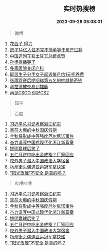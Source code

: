 <div align="center"><h2>实时热搜榜</h2><h4>2023-09-28 08:08:01</h4></div>

> 微博  

1. [花西子 得力](https://s.weibo.com/weibo?q=%E8%8A%B1%E8%A5%BF%E5%AD%90%20%E5%BE%97%E5%8A%9B&t=31&band_rank=1&Refer=top)<br />
2. [房子14亿人住不完不简单等于房产过剩](https://s.weibo.com/weibo?q=%23%E6%88%BF%E5%AD%9014%E4%BA%BF%E4%BA%BA%E4%BD%8F%E4%B8%8D%E5%AE%8C%E4%B8%8D%E7%AE%80%E5%8D%95%E7%AD%89%E4%BA%8E%E6%88%BF%E4%BA%A7%E8%BF%87%E5%89%A9%23&t=31&band_rank=2&Refer=top)<br />
3. [中国造列车获土耳其总统点赞](https://s.weibo.com/weibo?q=%23%E4%B8%AD%E5%9B%BD%E9%80%A0%E5%88%97%E8%BD%A6%E8%8E%B7%E5%9C%9F%E8%80%B3%E5%85%B6%E6%80%BB%E7%BB%9F%E7%82%B9%E8%B5%9E%23&t=31&band_rank=3&Refer=top)<br />
4. [孙杨直播哭了](https://s.weibo.com/weibo?q=%23%E5%AD%99%E6%9D%A8%E7%9B%B4%E6%92%AD%E5%93%AD%E4%BA%86%23&t=31&band_rank=4&Refer=top)<br />
5. [多家医院关闭产科](https://s.weibo.com/weibo?q=%23%E5%A4%9A%E5%AE%B6%E5%8C%BB%E9%99%A2%E5%85%B3%E9%97%AD%E4%BA%A7%E7%A7%91%23&t=31&band_rank=5&Refer=top)<br />
6. [同居生子分手女子起诉每月给1元抚养费](https://s.weibo.com/weibo?q=%23%E5%90%8C%E5%B1%85%E7%94%9F%E5%AD%90%E5%88%86%E6%89%8B%E5%A5%B3%E5%AD%90%E8%B5%B7%E8%AF%89%E6%AF%8F%E6%9C%88%E7%BB%991%E5%85%83%E6%8A%9A%E5%85%BB%E8%B4%B9%23&t=31&band_rank=6&Refer=top)<br />
7. [张雨霏赛后哽咽称第五名的她就是奇迹](https://s.weibo.com/weibo?q=%23%E5%BC%A0%E9%9B%A8%E9%9C%8F%E8%B5%9B%E5%90%8E%E5%93%BD%E5%92%BD%E7%A7%B0%E7%AC%AC%E4%BA%94%E5%90%8D%E7%9A%84%E5%A5%B9%E5%B0%B1%E6%98%AF%E5%A5%87%E8%BF%B9%23&t=31&band_rank=7&Refer=top)<br />
8. [利拉德被交易到雄鹿](https://s.weibo.com/weibo?q=%23%E5%88%A9%E6%8B%89%E5%BE%B7%E8%A2%AB%E4%BA%A4%E6%98%93%E5%88%B0%E9%9B%84%E9%B9%BF%23&t=31&band_rank=8&Refer=top)<br />
9. [再见CSGO 你好CS2](https://s.weibo.com/weibo?q=%E5%86%8D%E8%A7%81CSGO%20%E4%BD%A0%E5%A5%BDCS2&t=31&band_rank=9&Refer=top)<br />

> 知乎  


> 百度  

1. [习近平总书记考察浙江纪实](https://www.baidu.com/s?wd=%E4%B9%A0%E8%BF%91%E5%B9%B3%E6%80%BB%E4%B9%A6%E8%AE%B0%E8%80%83%E5%AF%9F%E6%B5%99%E6%B1%9F%E7%BA%AA%E5%AE%9E&sa=fyb_news&rsv_dl=fyb_news)<br />
2. [空前火爆的中秋国庆假期](https://www.baidu.com/s?wd=%E7%A9%BA%E5%89%8D%E7%81%AB%E7%88%86%E7%9A%84%E4%B8%AD%E7%A7%8B%E5%9B%BD%E5%BA%86%E5%81%87%E6%9C%9F&sa=fyb_news&rsv_dl=fyb_news)<br />
3. [今秋将形成中等强度厄尔尼诺事件](https://www.baidu.com/s?wd=%E4%BB%8A%E7%A7%8B%E5%B0%86%E5%BD%A2%E6%88%90%E4%B8%AD%E7%AD%89%E5%BC%BA%E5%BA%A6%E5%8E%84%E5%B0%94%E5%B0%BC%E8%AF%BA%E4%BA%8B%E4%BB%B6&sa=fyb_news&rsv_dl=fyb_news)<br />
4. [奋力谱写中国式现代化浙江新篇章](https://www.baidu.com/s?wd=%E5%A5%8B%E5%8A%9B%E8%B0%B1%E5%86%99%E4%B8%AD%E5%9B%BD%E5%BC%8F%E7%8E%B0%E4%BB%A3%E5%8C%96%E6%B5%99%E6%B1%9F%E6%96%B0%E7%AF%87%E7%AB%A0&sa=fyb_news&rsv_dl=fyb_news)<br />
5. [姚明赢球后笑了](https://www.baidu.com/s?wd=%E5%A7%9A%E6%98%8E%E8%B5%A2%E7%90%83%E5%90%8E%E7%AC%91%E4%BA%86&sa=fyb_news&rsv_dl=fyb_news)<br />
6. [五仁月饼中吃出金戒指？厂家回应](https://www.baidu.com/s?wd=%E4%BA%94%E4%BB%81%E6%9C%88%E9%A5%BC%E4%B8%AD%E5%90%83%E5%87%BA%E9%87%91%E6%88%92%E6%8C%87%EF%BC%9F%E5%8E%82%E5%AE%B6%E5%9B%9E%E5%BA%94&sa=fyb_news&rsv_dl=fyb_news)<br />
7. [校外男子潜入中国政法大学宿舍](https://www.baidu.com/s?wd=%E6%A0%A1%E5%A4%96%E7%94%B7%E5%AD%90%E6%BD%9C%E5%85%A5%E4%B8%AD%E5%9B%BD%E6%94%BF%E6%B3%95%E5%A4%A7%E5%AD%A6%E5%AE%BF%E8%88%8D&sa=fyb_news&rsv_dl=fyb_news)<br />
8. [杭州街头偶遇亚运冠军拿快递](https://www.baidu.com/s?wd=%E6%9D%AD%E5%B7%9E%E8%A1%97%E5%A4%B4%E5%81%B6%E9%81%87%E4%BA%9A%E8%BF%90%E5%86%A0%E5%86%9B%E6%8B%BF%E5%BF%AB%E9%80%92&sa=fyb_news&rsv_dl=fyb_news)<br />
9. [“阳光玫瑰”不安全 是真的吗？](https://www.baidu.com/s?wd=%E2%80%9C%E9%98%B3%E5%85%89%E7%8E%AB%E7%91%B0%E2%80%9D%E4%B8%8D%E5%AE%89%E5%85%A8+%E6%98%AF%E7%9C%9F%E7%9A%84%E5%90%97%EF%BC%9F&sa=fyb_news&rsv_dl=fyb_news)<br />

> 哔哩哔哩  

1. [习近平总书记考察浙江纪实](https://www.baidu.com/s?wd=%E4%B9%A0%E8%BF%91%E5%B9%B3%E6%80%BB%E4%B9%A6%E8%AE%B0%E8%80%83%E5%AF%9F%E6%B5%99%E6%B1%9F%E7%BA%AA%E5%AE%9E&sa=fyb_news&rsv_dl=fyb_news)<br />
2. [空前火爆的中秋国庆假期](https://www.baidu.com/s?wd=%E7%A9%BA%E5%89%8D%E7%81%AB%E7%88%86%E7%9A%84%E4%B8%AD%E7%A7%8B%E5%9B%BD%E5%BA%86%E5%81%87%E6%9C%9F&sa=fyb_news&rsv_dl=fyb_news)<br />
3. [今秋将形成中等强度厄尔尼诺事件](https://www.baidu.com/s?wd=%E4%BB%8A%E7%A7%8B%E5%B0%86%E5%BD%A2%E6%88%90%E4%B8%AD%E7%AD%89%E5%BC%BA%E5%BA%A6%E5%8E%84%E5%B0%94%E5%B0%BC%E8%AF%BA%E4%BA%8B%E4%BB%B6&sa=fyb_news&rsv_dl=fyb_news)<br />
4. [奋力谱写中国式现代化浙江新篇章](https://www.baidu.com/s?wd=%E5%A5%8B%E5%8A%9B%E8%B0%B1%E5%86%99%E4%B8%AD%E5%9B%BD%E5%BC%8F%E7%8E%B0%E4%BB%A3%E5%8C%96%E6%B5%99%E6%B1%9F%E6%96%B0%E7%AF%87%E7%AB%A0&sa=fyb_news&rsv_dl=fyb_news)<br />
5. [姚明赢球后笑了](https://www.baidu.com/s?wd=%E5%A7%9A%E6%98%8E%E8%B5%A2%E7%90%83%E5%90%8E%E7%AC%91%E4%BA%86&sa=fyb_news&rsv_dl=fyb_news)<br />
6. [五仁月饼中吃出金戒指？厂家回应](https://www.baidu.com/s?wd=%E4%BA%94%E4%BB%81%E6%9C%88%E9%A5%BC%E4%B8%AD%E5%90%83%E5%87%BA%E9%87%91%E6%88%92%E6%8C%87%EF%BC%9F%E5%8E%82%E5%AE%B6%E5%9B%9E%E5%BA%94&sa=fyb_news&rsv_dl=fyb_news)<br />
7. [校外男子潜入中国政法大学宿舍](https://www.baidu.com/s?wd=%E6%A0%A1%E5%A4%96%E7%94%B7%E5%AD%90%E6%BD%9C%E5%85%A5%E4%B8%AD%E5%9B%BD%E6%94%BF%E6%B3%95%E5%A4%A7%E5%AD%A6%E5%AE%BF%E8%88%8D&sa=fyb_news&rsv_dl=fyb_news)<br />
8. [杭州街头偶遇亚运冠军拿快递](https://www.baidu.com/s?wd=%E6%9D%AD%E5%B7%9E%E8%A1%97%E5%A4%B4%E5%81%B6%E9%81%87%E4%BA%9A%E8%BF%90%E5%86%A0%E5%86%9B%E6%8B%BF%E5%BF%AB%E9%80%92&sa=fyb_news&rsv_dl=fyb_news)<br />
9. [“阳光玫瑰”不安全 是真的吗？](https://www.baidu.com/s?wd=%E2%80%9C%E9%98%B3%E5%85%89%E7%8E%AB%E7%91%B0%E2%80%9D%E4%B8%8D%E5%AE%89%E5%85%A8+%E6%98%AF%E7%9C%9F%E7%9A%84%E5%90%97%EF%BC%9F&sa=fyb_news&rsv_dl=fyb_news)<br />
